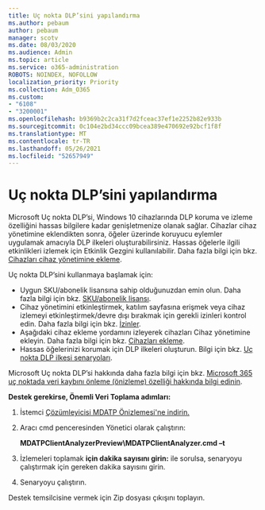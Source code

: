 ```yaml
---
title: Uç nokta DLP’sini yapılandırma
ms.author: pebaum
author: pebaum
manager: scotv
ms.date: 08/03/2020
ms.audience: Admin
ms.topic: article
ms.service: o365-administration
ROBOTS: NOINDEX, NOFOLLOW
localization_priority: Priority
ms.collection: Adm_O365
ms.custom:
- "6108"
- "3200001"
ms.openlocfilehash: b9369b2c2ca31f7d2fceac37ef1e2252b82e933b
ms.sourcegitcommit: 0c104e2bd34ccc09bcea389e470692e92bcf1f8f
ms.translationtype: MT
ms.contentlocale: tr-TR
ms.lasthandoff: 05/26/2021
ms.locfileid: "52657949"
---
```

# <a name="configure-endpoint-dlp"></a>Uç nokta DLP’sini yapılandırma

Microsoft Uç nokta DLP’si, Windows 10 cihazlarında DLP koruma ve izleme özelliğini hassas bilgilere kadar genişletmenize olanak sağlar. Cihazlar cihaz yönetimine eklendikten sonra, öğeler üzerinde koruyucu eylemler uygulamak amacıyla DLP ilkeleri oluşturabilirsiniz. Hassas öğelerle ilgili etkinlikleri izlemek için Etkinlik Gezgini kullanılabilir. Daha fazla bilgi için bkz. [Cihazları cihaz yönetimine ekleme](/microsoft-365/compliance/endpoint-dlp-getting-started#onboarding-devices-into-device-management).  

Uç nokta DLP’sini kullanmaya başlamak için:

- Uygun SKU/abonelik lisansına sahip olduğunuzdan emin olun. Daha fazla bilgi için bkz. [SKU/abonelik lisansı](/microsoft-365/compliance/endpoint-dlp-getting-started#skusubscriptions-licensing).
- Cihaz yönetimini etkinleştirmek, katılım sayfasına erişmek veya cihaz izlemeyi etkinleştirmek/devre dışı bırakmak için gerekli izinleri kontrol edin. Daha fazla bilgi için bkz. [İzinler](/microsoft-365/compliance/endpoint-dlp-getting-started#permissions).
- Aşağıdaki cihaz ekleme yordamını izleyerek cihazları Cihaz yönetimine ekleyin. Daha fazla bilgi için bkz. [Cihazları ekleme](/microsoft-365/compliance/endpoint-dlp-getting-started#onboarding-devices). 
- Hassas öğelerinizi korumak için DLP ilkeleri oluşturun. Bilgi için bkz. [Uç nokta DLP ilkesi senaryoları](/microsoft-365/compliance/endpoint-dlp-using?view=o365-worldwide#endpoint-dlp-policy-scenarios).

Microsoft Uç nokta DLP’si hakkında daha fazla bilgi için bkz. [Microsoft 365 uç noktada veri kaybını önleme (önizleme) özelliği hakkında bilgi edinin](/microsoft-365/compliance/endpoint-dlp-learn-about).

**Destek gerekirse, Önemli Veri Toplama adımları:**

1. İstemci [Çözümleyicisi MDATP Önizlemesi'ne indirin.](https://aka.ms/betamdatpanalyzer)
1. Aracı cmd penceresinden Yönetici olarak çalıştırın:

    **MDATPClientAnalyzerPreview\MDATPClientAnalyzer.cmd –t**

1. İzlemeleri toplamak **için dakika sayısını girin:** ile sorulsa, senaryoyu çalıştırmak için gereken dakika sayısını girin.
1. Senaryoyu çalıştırın.

Destek temsilcisine vermek için Zip dosyası çıkışını toplayın.
